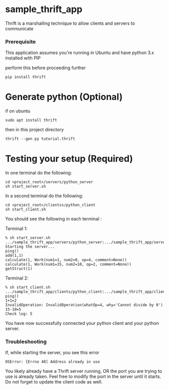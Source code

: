 # sample_thrift_app
Thrift is a marshalling technique to allow clients and servers to communicate

### Prerequisite

This application assumes you're running in Ubuntu and have python 3.x installed with PIP

perform this before proceeding further

`pip install thrift`

# Generate python (Optional)

if on ubuntu

`sudo apt install thrift`

then in this project directory

`thrift --gen py tutorial.thrift`

# Testing your setup (Required)

In one terminal do the following: 

```
cd <project_root>/servers/python_server
sh start_server.sh
```

In a second terminal do the following:

```
cd <project_root>/clientss/python_client
sh start_client.sh
```

You should see the following in each terminal :

Terminal 1:
```
% sh start_server.sh
.../sample_thrift_app/servers/python_server:.../sample_thrift_app/servers/python_server/gen_py:
Starting the server...
ping()
add(1,1)
calculate(1, Work(num1=1, num2=0, op=4, comment=None))
calculate(1, Work(num1=15, num2=10, op=2, comment=None))
getStruct(1)
```

Terminal 2:
```
% sh start_client.sh 
.../sample_thrift_app/clients/python_client:.../sample_thrift_app/clients/python_client/gen_py:
ping()
1+1=2
InvalidOperation: InvalidOperation(whatOp=4, why='Cannot divide by 0')
15-10=5
Check log: 5
```

You have now successfully connected your python client and your python server.

### Troubleshooting

If, while starting the server, you see this error

```
OSError: [Errno 48] Address already in use
```
You likely already have a Thrift server running, OR the port you are trying to use is already taken.  Feel free to modify the port in the server until it starts.  Do not forget to update the client code as well.
